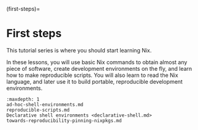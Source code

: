 (first-steps)=

# First steps

This tutorial series is where you should start learning Nix.

In these lessons, you will use basic Nix commands to obtain almost any piece of software, create development environments on the fly, and learn how to make reproducible scripts.
You will also learn to read the Nix language, and later use it to build portable, reproducible development environments.

```{toctree}
:maxdepth: 1
ad-hoc-shell-environments.md
reproducible-scripts.md
Declarative shell environments <declarative-shell.md>
towards-reproducibility-pinning-nixpkgs.md
```
